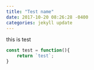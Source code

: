 ```yaml
---
title: "Test name"
date: 2017-10-20 08:26:28 -0400
categories: jekyll update
---
```

this is test

```javascript
const test = function(){
    return `test`;
}
```